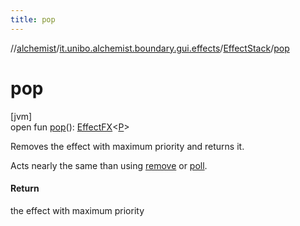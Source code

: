 ```yaml
---
title: pop
---
```

//[alchemist](../../../index.html)/[it.unibo.alchemist.boundary.gui.effects](../index.html)/[EffectStack](index.html)/[pop](pop.html)



# pop



[jvm]\
open fun [pop](pop.html)(): [EffectFX](../-effect-f-x/index.html)<[P](../../it.unibo.alchemist.boundary.gui.effects.json/-effect-serializer/effect-from-file.html)>



Removes the effect with maximum priority and returns it. 



 Acts nearly the same than using [remove](remove.html) or [poll](poll.html).



#### Return



the effect with maximum priority




